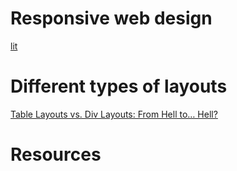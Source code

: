 # Responsive web design
[lit](https://github.com/ajusa/lit)
# Different types of layouts
[Table Layouts vs. Div Layouts: From Hell to… Hell?](https://www.smashingmagazine.com/2009/04/from-table-hell-to-div-hell/)

# Resources
